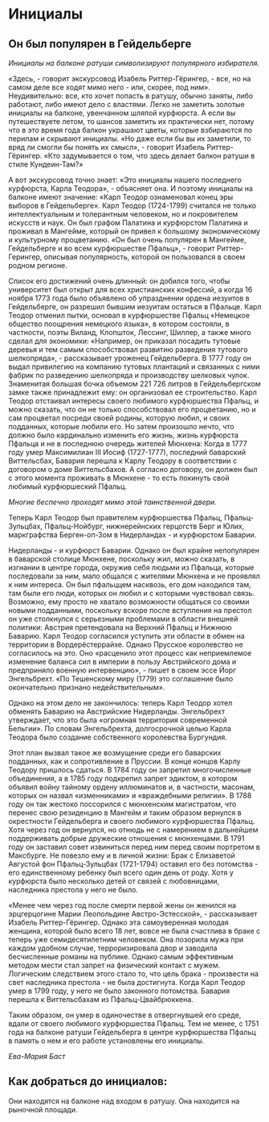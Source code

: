 # Инициалы

## Он был популярен в Гейдельберге

*Инициалы на балконе ратуши символизируют популярного избирателя.*

«Здесь, - говорит экскурсовод Изабель Риттер-Гёрингер, - все, но на самом деле все ходят мимо него - или, скорее, под ним». Неудивительно: все, кто хочет попасть в ратушу, обычно заняты, либо работают, либо имеют дело с властями. Легко не заметить золотые инициалы на балконе, увенчанном шляпой курфюрста. А если вы путешествуете летом, то шансов заметить их практически нет, потому что в это время года балкон украшают цветы, которые взбираются по перилам и скрывают инициалы. «Но даже если бы вы их заметили, то вряд ли смогли бы понять их смысл», - говорит Изабель Риттер-Гёрингер. «Кто задумывается о том, что здесь делает балкон ратуши в стиле Кундеин-Там?»

А вот экскурсовод точно знает: «Это инициалы нашего последнего курфюрста, Карла Теодора», - объясняет она. И поэтому инициалы на балконе имеют значение: «Карл Теодор ознаменовал конец эры выборов в Гейдельберге». Карл Теодор (1724-1799) считался не только интеллектуальным и толерантным человеком, но и покровителем искусств и наук. Он был графом Палатина и курфюрстом Палатина и проживал в Мангейме, который он привел к большому экономическому и культурному процветанию. «Он был очень популярен в Мангейме, Гейдельберге и во всем курфюршестве Пфальц», - говорит Риттер-Герингер, описывая популярность, которой он пользовался в своем родном регионе.

Список его достижений очень длинный: он добился того, чтобы университет был открыт для всех христианских конфессий, а когда 16 ноября 1773 года было объявлено об упразднении ордена иезуитов в Гейдельберге, он разрешил бывшим иезуитам остаться в Пфальце. Карл Теодор отменил пытки, основал в курфюршестве Пфальц «Немецкое общество поощрения немецкого языка», в котором состояли, в частности, поэты Виланд, Клопшток, Лессинг, Шиллер, а также много сделал для экономики: «Например, он приказал посадить тутовые деревья и тем самым способствовал развитию разведения тутового шелкопряда», - рассказывает уроженец Гейдельберга. В 1777 году он выдал привилегию на компанию тутовых плантаций и связанных с ними фабрик по разведению шелкопряда и производству шелковых чулок. Знаменитая большая бочка объемом 221 726 литров в Гейдельбергском замке также принадлежит ему: он организовал ее строительство. Карл Теодор отстаивал интересы своего любимого курфюршества Пфальц, и можно сказать, что он не только способствовал его процветанию, но и сам процветал посреди своей родины, которую любил, и своих подданных, которые любили его. Но затем произошло нечто, что должно было кардинально изменить его жизнь, жизнь курфюрста Пфальца и не в последнюю очередь жителей Мюнхена: Когда в 1777 году умер Максимилиан III Иосиф (1727-1777), последний баварский Виттельсбах, Бавария перешла к Карлу Теодору в соответствии с договором о доме Виттельсбахов. А согласно договору, он должен был с этого момента проживать в Мюнхене - то есть покинуть свой любимый курфюршеский Пфальц.

*Многие беспечно проходят мимо этой таинственной двери.*

Теперь Карл Теодор был правителем курфюршества Пфальц, Пфальц-Зульцбах, Пфальц-Нойбург, нижнерейнских герцогств Берг и Юлих, маркграфства Берген-оп-Зом в Нидерландах - и курфюрстом Баварии.

Нидерланды - и курфюрст Баварии. Однако он был крайне непопулярен в баварской столице Мюнхене, поскольку жил, можно сказать, в изгнании в центре города, окружив себя людьми из Пфальца, которые последовали за ним, мало общался с жителями Мюнхена и не проявлял к ним интереса. Он был пфальццем насквозь, его дом находился там, там были его люди, которых он любил и с которыми чувствовал связь. Возможно, ему просто не хватало возможности общаться со своими новыми подданными, поскольку вскоре после вступления на престол он уже столкнулся с серьезными проблемами в области внешней политики: Австрия претендовала на Верхний Пфальц и Нижнюю Баварию. Карл Теодор согласился уступить эти области в обмен на территории в Вордерёстеррайхе. Однако Прусское королевство не согласилось на это. Оно «расценило этот процесс как неприемлемое изменение баланса сил в империи в пользу Австрийского дома и предприняло военную интервенцию», - пишет в своем эссе Йорг Энгельбрехт. «По Тешенскому миру (1779) это соглашение было окончательно признано недействительным». 

Однако на этом дело не закончилось: теперь Карл Теодор хотел обменять Баварию на Австрийские Нидерланды. Энгельбрехт утверждает, что это была «огромная территория современной Бельгии». По словам Энгельбрехта, долгосрочной целью Карла Теодора было создание собственного королевства Бургундия. 

Этот план вызвал такое же возмущение среди его баварских подданных, как и сопротивление в Пруссии. В конце концов Карлу Теодору пришлось сдаться. В 1784 году он запретил многочисленные объединения, а в 1785 году подкрепил запрет эдиктом, в котором объявил войну тайному ордену иллюминатов и, в частности, масонам, которых он назвал «изменниками» и «враждебными религии». В 1788 году он так жестоко поссорился с мюнхенским магистратом, что перенес свою резиденцию в Мангейм и таким образом вернулся в окрестности Гейдельберга и своего любимого курфюршества Пфальц. Хотя через год он вернулся, но отнюдь не с намерением в дальнейшем поддерживать добрые дружеские отношения с мюнхенцами. В 1791 году он заставил совет извиниться перед ним перед своим портретом в Максбурге. Не повезло ему и в личной жизни: Брак с Елизаветой Августой фон Пфальц-Зульцбах (1721-1794) оставил его без потомства - его единственному ребенку был всего один день от роду. Хотя у курфюрста было несколько детей от связей с любовницами, наследника престола у него не было. 

«Менее чем через год после смерти первой жены он женился на эрцгерцогине Марии Леопольдине Австро-Эстесской», - рассказывает Изабель Риттер-Гёрингер. Однако эта самоуверенная молодая женщина, которой было всего 18 лет, вовсе не была счастлива в браке с теперь уже семидесятилетним человеком. Она позорила мужа при каждом удобном случае, терроризировала двор и заводила бесчисленные романы на публике. Однако самым эффективным методом мести стал запрет на физический контакт с мужем. Логическим следствием этого стало то, что цель брака - произвести на свет наследника престола - не была достигнута. Когда Карл Теодор умер в 1799 году, у него не было законного потомства. Бавария перешла к Виттельсбахам из Пфальц-Цвайбрюккена.

Таким образом, он умер в одиночестве в отвергнувшей его среде, вдали от своего любимого курфюршества Пфальц. Тем не менее, с 1751 года на балконе ратуши Гейдельберга в центре курфюршества Пфальц в память о нем и его работе установлены его инициалы. 

*Ева-Мария Баст*

## Как добраться до инициалов:

Они находятся на балконе над входом в ратушу. Она находится на рыночной площади. 
